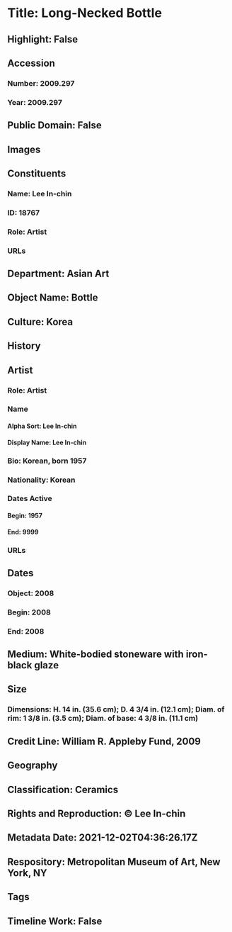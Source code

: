 # Title: Long-Necked Bottle
## Highlight: False
## Accession
### Number: 2009.297
### Year: 2009.297
## Public Domain: False
## Images
## Constituents
### Name: Lee In-chin
### ID: 18767
### Role: Artist
### URLs
## Department: Asian Art
## Object Name: Bottle
## Culture: Korea
## History
## Artist
### Role: Artist
### Name
#### Alpha Sort: Lee In-chin
#### Display Name: Lee In-chin
### Bio: Korean, born 1957
### Nationality: Korean
### Dates Active
#### Begin: 1957
#### End: 9999
### URLs
## Dates
### Object: 2008
### Begin: 2008
### End: 2008
## Medium: White-bodied stoneware with iron-black glaze
## Size
### Dimensions: H. 14 in. (35.6 cm); D. 4 3/4 in. (12.1 cm); Diam. of rim: 1 3/8 in. (3.5 cm); Diam. of base: 4 3/8 in. (11.1 cm)
## Credit Line: William R. Appleby Fund, 2009
## Geography
## Classification: Ceramics
## Rights and Reproduction: © Lee In-chin
## Metadata Date: 2021-12-02T04:36:26.17Z
## Respository: Metropolitan Museum of Art, New York, NY
## Tags
## Timeline Work: False